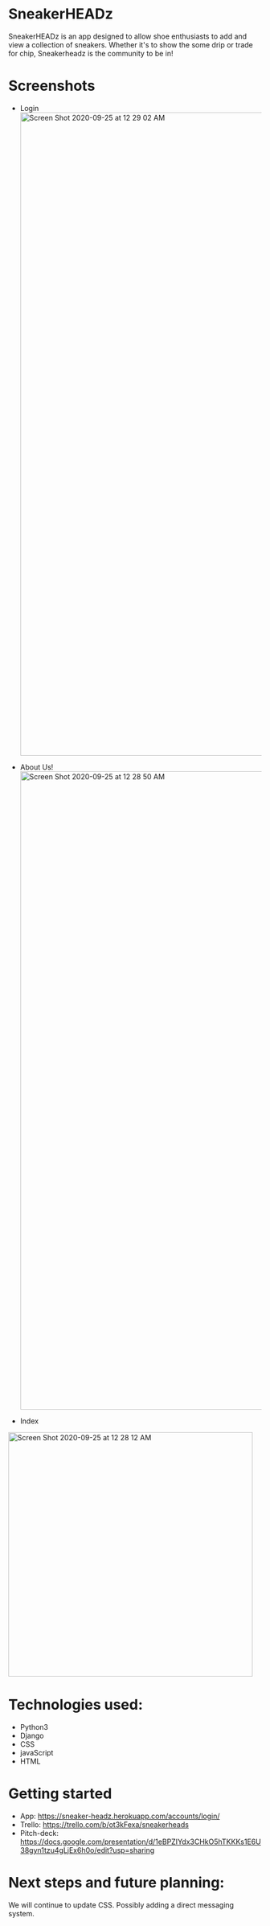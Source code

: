 # SneakerHEADz
SneakerHEADz is an app designed to allow shoe enthusiasts to add and view a collection of sneakers.
Whether it's to show the some drip or trade for chip, Sneakerheadz is the community to be in!

# Screenshots
* Login <img width="1280" alt="Screen Shot 2020-09-25 at 12 29 02 AM" src="https://user-images.githubusercontent.com/68159937/94229871-4acab600-fec6-11ea-9f40-cc47d92dcaa3.png">

* About Us! <img width="1270" alt="Screen Shot 2020-09-25 at 12 28 50 AM" src="https://user-images.githubusercontent.com/68159937/94229952-7a79be00-fec6-11ea-88dd-e3e1e7275dbf.png">

* Index 
<img width="486" alt="Screen Shot 2020-09-25 at 12 28 12 AM" src="https://user-images.githubusercontent.com/68159937/94230018-a72dd580-fec6-11ea-9ba0-8e6347a4ef10.png">

# Technologies used: 
* Python3
* Django
* CSS
* javaScript
* HTML

# Getting started
* App: https://sneaker-headz.herokuapp.com/accounts/login/
* Trello: https://trello.com/b/ot3kFexa/sneakerheads
* Pitch-deck: https://docs.google.com/presentation/d/1eBPZIYdx3CHkO5hTKKKs1E6U38gyn1tzu4gLjEx6h0o/edit?usp=sharing


# Next steps and future planning: 
We will continue to update CSS. Possibly adding a direct messaging system. 


